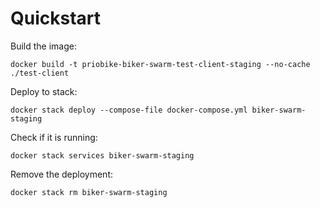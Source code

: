 # Quickstart

Build the image:
```
docker build -t priobike-biker-swarm-test-client-staging --no-cache ./test-client
```

Deploy to stack:
```
docker stack deploy --compose-file docker-compose.yml biker-swarm-staging
```

Check if it is running:
```
docker stack services biker-swarm-staging
```

Remove the deployment:
```
docker stack rm biker-swarm-staging
```